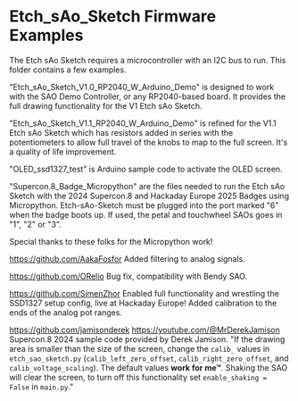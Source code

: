 # Etch_sAo_Sketch Firmware Examples

The Etch sAo Sketch requires a microcontroller with an I2C bus to run. This folder contains a few examples.

"Etch_sAo_Sketch_V1.0_RP2040_W_Arduino_Demo" is designed to work with the SAO Demo Controller, or any RP2040-based board. It provides the full drawing functionality for the V1 Etch sAo Sketch.

"Etch_sAo_Sketch_V1.1_RP2040_W_Arduino_Demo" is refined for the V1.1 Etch sAo Sketch which has resistors added in series with the potentiometers to allow full travel of the knobs to map to the full screen. It's a quality of life improvement.

"OLED_ssd1327_test" is Arduino sample code to activate the OLED screen.

"Supercon.8_Badge_Micropython" are the files needed to run the Etch sAo Sketch with the 2024 Supercon.8 and Hackaday Europe 2025 Badges using Micropython. Etch-sAo-Sketch must be plugged into the port marked "6" when the badge boots up. If used, the petal and touchwheel SAOs goes in "1", "2" or "3".

Special thanks to these folks for the Micropython work!

https://github.com/AakaFosfor
Added filtering to analog signals.

https://github.com/ORelio
Bug fix, compatibility with Bendy SAO.

https://github.com/SimenZhor
Enabled full functionality and wrestling the SSD1327 setup config, live at Hackaday Europe!
Added calibration to the ends of the analog pot ranges.

https://github.com/jamisonderek
https://youtube.com/@MrDerekJamison
Supercon.8 2024 sample code provided by Derek Jamison.
"If the drawing area is smaller than the size of the screen, change the `calib_` values in `etch_sao_sketch.py` (`calib_left_zero_offset`, `calib_right_zero_offset`, and `calib_voltage_scaling`). The default values **work for me™**. Shaking the SAO will clear the screen, to turn off this functionality set `enable_shaking = False` in `main.py`."
